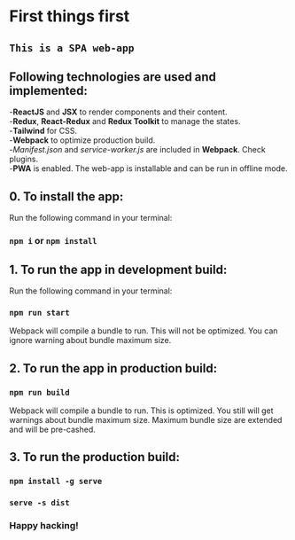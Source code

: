 # First things first

## `This is a SPA web-app`

## Following technologies are used and implemented:

-**ReactJS** and **JSX** to render components and their content.\
-**Redux**, **React-Redux** and **Redux Toolkit** to manage the states.\
-**Tailwind** for CSS.\
-**Webpack** to optimize production build.\
-*Manifest.json* and *service-worker.js* are included in **Webpack**. Check plugins.\
-**PWA** is enabled. The web-app is installable and can be run in offline mode.

## 0. To install the app:

Run the following command in your terminal:

### `npm i` or `npm install`

## 1. To run the app in development build:

Run the following command in your terminal:

### `npm run start`

Webpack will compile a bundle to run. This will not be optimized. You can ignore warning about bundle maximum size.

## 2. To run the app in production build:

### `npm run build`

Webpack will compile a bundle to run. This is optimized. You still will get warnings about bundle maximum size. Maximum bundle size are extended and will be pre-cashed.

## 3. To run the production build:

### `npm install -g serve`
### `serve -s dist`

### Happy hacking!